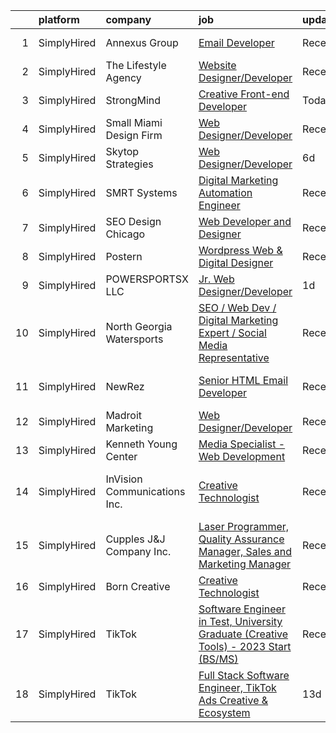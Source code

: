 

|    | platform    | company                      | job                                                                                                                                                                                                 | update_time   | location                      |
|---:|:------------|:-----------------------------|:----------------------------------------------------------------------------------------------------------------------------------------------------------------------------------------------------|:--------------|:------------------------------|
|  1 | SimplyHired | Annexus Group                | [Email Developer](https://www.simplyhired.com/job/fEUnYkM1_1PXitk2v9nukvP3HVLE57382Dwnvr0yfIK7IhwBoSbP1A?q=creative+developer)                                                                      | Recently      | Scottsdale, AZ                |
|  2 | SimplyHired | The Lifestyle Agency         | [Website Designer/Developer](https://www.simplyhired.com/job/Oz9P_I4rc22rl6cY7cWdybm6tNkU9Dcdigq2iG4Ml4gfey0j2Prbsw?q=creative+developer)                                                           | Recently      | Remote                        |
|  3 | SimplyHired | StrongMind                   | [Creative Front-end Developer](https://www.simplyhired.com/job/q7n2sjTgYz9azhrlvUgoilISYRBq_B1Kh1VMxhPFr5tkr7fo-tYxDw?q=creative+developer)                                                         | Today         | Chandler, AZ                  |
|  4 | SimplyHired | Small Miami Design Firm      | [Web Designer/Developer](https://www.simplyhired.com/job/RzGkKRVbaGkfuEwELmQZUpslvsaTfqoRfB9HRRmqC960RQRKAkAt4g?q=creative+developer)                                                               | Recently      | Remote                        |
|  5 | SimplyHired | Skytop Strategies            | [Web Designer/Developer](https://www.simplyhired.com/job/22tCbVmlOJRuPkGt2C7MARKZZHoO24DLiizY1xbG81NFkTOr2KvFUA?q=creative+developer)                                                               | 6d            | Remote                        |
|  6 | SimplyHired | SMRT Systems                 | [Digital Marketing Automation Engineer](https://www.simplyhired.com/job/HLQQsrngnEoGwcL-6cJz-sP90slbp4uCwZEwUKT6Zo46r6EHYQjToA?q=creative+developer)                                                | Recently      | Raleigh, NC                   |
|  7 | SimplyHired | SEO Design Chicago           | [Web Developer and Designer](https://www.simplyhired.com/job/2UVF2Jb0hxIw5CeVO9TcAFkPTf_EfFHMKbrcY8ljgMeRgpF3OgmlSQ?q=creative+developer)                                                           | Recently      | Remote                        |
|  8 | SimplyHired | Postern                      | [Wordpress Web & Digital Designer](https://www.simplyhired.com/job/C4i9dadhnZilRF-0Zp1XXTQmwq8qg3LZ46NqNrwlrPj87Q48DKHnQg?q=creative+developer)                                                     | Recently      | Frederick, MD                 |
|  9 | SimplyHired | POWERSPORTSX LLC             | [Jr. Web Designer/Developer](https://www.simplyhired.com/job/Vcuzqhof1hkwq2zB1tJ3NRMXXr5NG-p-OoUQ3-lvNs9q1ITFjIOZWQ?q=creative+developer)                                                           | 1d            | Remote                        |
| 10 | SimplyHired | North Georgia Watersports    | [SEO / Web Dev / Digital Marketing Expert / Social Media Representative](https://www.simplyhired.com/job/6xWbe-c5aCi1ColeSfytmUwks_GgP_4hT_HLH1dpNulB_TFGrh5Ucg?q=creative+developer)               | Recently      | Blairsville, GA               |
| 11 | SimplyHired | NewRez                       | [Senior HTML Email Developer](https://www.simplyhired.com/job/WpUqAwvDbBMk0Kp9fR6AfhSZU9ixrjqe6nTN28q5lD6x-ShTTDbefA?q=creative+developer)                                                          | Recently      | Fort Washington, PA           |
| 12 | SimplyHired | Madroit Marketing            | [Web Designer/Developer](https://www.simplyhired.com/job/2ECCZKv_yRidqYSoG3u4dtl6EIssDNlefGaCRzsDoIHb3JnxZOP6Lw?q=creative+developer)                                                               | Recently      | Remote                        |
| 13 | SimplyHired | Kenneth Young Center         | [Media Specialist - Web Development](https://www.simplyhired.com/job/fPhMbDncP-M8VsyyajRwSN0K_LfnXkagH6GcVVRQAin1jh5o7RstBg?q=creative+developer)                                                   | Recently      | Schaumburg, IL                |
| 14 | SimplyHired | InVision Communications Inc. | [Creative Technologist](https://www.simplyhired.com/job/IO3Fhg0D_0Q0QBTCLmRk3dByT_u0lXeQvHbW97TkG2KLhnB96YBoyA?q=creative+developer)                                                                | Recently      | Walnut Creek, CA +2 locations |
| 15 | SimplyHired | Cupples J&J Company Inc.     | [Laser Programmer, Quality Assurance Manager, Sales and Marketing Manager](https://www.simplyhired.com/job/2Z3AG77fD7NN_lpo3XIECeD7eIWvaKrt6axn0CTiGwMGXzR2bPvWLg?q=creative+developer)             | Recently      | Jackson, TN                   |
| 16 | SimplyHired | Born Creative                | [Creative Technologist](https://www.simplyhired.com/job/3ZNZqp0uD8xE9khSi35d8vj1IH2RsKTstTuuVqynjYpwz3JGY4G1BA?q=creative+developer)                                                                | Recently      | Remote                        |
| 17 | SimplyHired | TikTok                       | [Software Engineer in Test, University Graduate (Creative Tools) - 2023 Start (BS/MS)](https://www.simplyhired.com/job/_rZ0W_8tNDGMJhwdGUuzbYpsEgRrk95rGIetOFd4oqv-7-cPsDuBrA?q=creative+developer) | Recently      | Mountain View, CA +1 location |
| 18 | SimplyHired | TikTok                       | [Full Stack Software Engineer, TikTok Ads Creative & Ecosystem](https://www.simplyhired.com/job/xyvU-7sBHr5sFkPbGYl5jO3ScTijQb9k-2cowu4zp6o6L5hhkRZu8w?q=creative+developer)                        | 13d           | San Jose, CA +1 location      |